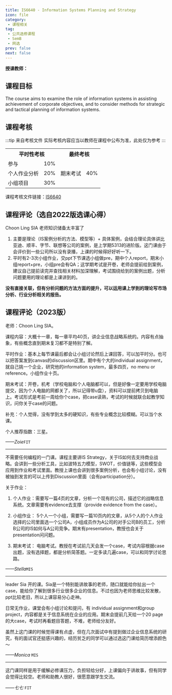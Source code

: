 ```yaml
---
title: IS6640 - Information Systems Planning and Strategy
icon: file
category:
 - 课程相关
tag:
 - 公共选修课程
 - SemB
 - 网选
prev: false
next: false
---
```


**授课教师：**

<VPBanner
  title = "谢俊霖（Prof. SIA Choon Ling）"
  content = "Professor"
  logo = "https://www.cb.cityu.edu.hk/portfolio/photos/xiscl.JPG.pagespeed.ic.DHIQdyaYha.webp"
  :actions = '[  
        {
            text: "详细信息",
            link: "https://www.cb.cityu.edu.hk/People-and-Research/People/People-Details?eid=iscl"
        },
    ]'
/>

## 课程目标

The course aims to examine the role of information systems in assisting achievement of corporate objectives, and to consider methods for strategic and tactical planning of information systems.

## 课程考核

:::tip 来自考核文件
实际考核内容应当以教师在课程中公布为准，此处仅为参考
:::

<table>
    <tr>
        <th colspan=2>
            平时性考核
        </th>
        <th colspan=2>
            最终考核
        </th>
    </tr>
    <tr>
        <td>
            参与
        </td>
        <td>
            10%
        </td>
        <td rowspan=3>
            期末考试
        </td>
        <td rowspan=3>
            40%
        </td>
    </tr>
    <tr>
        <td>
            个人作业分析
        </td>
        <td>
            20%
        </td>
    </tr>
    <tr>
        <td>
            小组项目
        </td>
        <td>
            30%
        </td>
    </tr>
</table>

课程考核文件链接：[IS6640](https://www.cityu.edu.hk/catalogue/pg/202324/course/IS6640.pdf)

## 课程评论（选自2022版选课心得）

Choon Ling SIA 老师知识储备太丰富了

1. 主要是理论（IS案例分析的方法、模型等）+ 具体案例，会结合理论具体讲比亚迪、顺丰、字节、联想等公司的案例，是上学期5313的进阶版。这门课由于会评价到一些公司所以没有录播，上课的时候得好好听一下。
2. 平时有2-3次小组作业，交ppt下节课选小组做pre，期中个人report，期末小组report+pre，小组pre会有QA；这学期考试是开卷，老师会提前给到案例，建议自己提前读完并查找相关材料加深理解，考试围绕给到的案例出题，分析问题要用的理论都是上课讲到的。

**没有直接关联，但有分析问题的方法方面的提升，可以运用课上学到的理论写市场分析、行业分析相关的报告。**

## 课程评论（2023版）

老师：Choon Ling SIA。

课程内容：大概十一章，每一章平均40页，讲企业信息战略系统的。内容有点抽象，有些概念直到期末复习都不是特别了解。

平时作业：基本上每节课最后都会让小组讨论然后上课回答，可以加平时分。也可以把答案发到canvas的discussion区里。期中有个大的individual assignment，就自己挑一个企业，研究他的information system，最多四页，no menu or reference。小组作业十页。

期末考试：开卷，机考（学校电脑和个人电脑都可以，但是好像一定要用学校电脑提交，因为个人电脑的网都关了，所以记得带u盘），资料可以提前拷贝到电脑上。考试形式是考前一周给你个case，把case读熟，考试的时候就联合起教学知识，问你关于case的问题。

补充：个人觉得，没有学到太多的硬知识，有些专业概念比较模糊。可以当个水课。

个人推荐指数：三星。

_——Zoie_`FIT`

---

不需要任何编程的一门课。课程主要讲IS Strategy，关于IS如何去支持商业战略。会讲到一些分析工具，比如波特五力模型，SWOT，价值链等，这些模型会应用到作业和考试里面。教授上课也会讲到很多案例分析，也会有小组讨论，没有被抽到发言的可以上传到Discussion里面（会有participation分）。

关于作业：

1. 个人作业：需要写一篇4页的文章，分析一个现有的公司，描述它的战略信息系统。文章需要有evidence去支撑（provide evidence from the case）。

2. 小组作业： 5个人一个小组，需要写一篇10页内的文章，从5个人的个人作业选择的公司里面选一个公司A，小组成员作为A公司的对手公司B的员工，分析B公司的IS如何与A公司竞争。期末有presentation，教授也会关于presentation问问题。

3. 期末考试： 电脑考试。教授在考试前几天会发一个case，考试内容根据case出题，没有选择题，都是分析简答题。一定多读几遍case，可以和同学讨论思路。

_——Stella_`MIS`

---

leader Sia 开的课。Sia是一个特别能讲故事的老师，随口就能给你扯出一个case，能给你了解到很多行业很多企业的信息。不过也因为老师思维比较发散，ppt比较老旧，所以上课容易分心走神。

日常无作业，课堂会有小组讨论和提问，有 individual assignment和group project，内容都是关于信息系统在企业的应用。期末会提前几天给一个20 page 的大case，考试时再看题目答题，不难，老师给分友好。

虽然上这门课的时候觉得课有点虚，但在几次面试中有提到做过企业信息系统的研究，有的面试官还挺感兴趣的，经历贫乏的同学可以通过选这门课给简历增添颜色～

_——Monica_ `MIS`

---

这门课同样是用于缓解必修课压力，负担轻给分好，上课偏向于讲故事，但有同学会觉得比较空。老师和助教人很好，很愿意跟学生交流。

_——七七_ `FIT`
